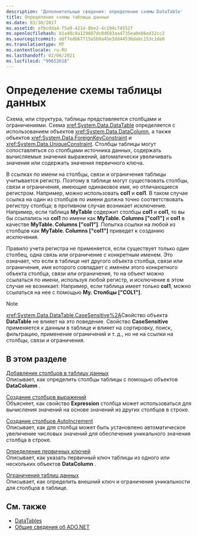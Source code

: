 ```yaml
---
description: 'Дополнительные сведения: определение схемы DataTable'
title: Определение схемы таблицы данных
ms.date: 03/30/2017
ms.assetid: efbcdda4-f5a9-421d-8be2-4c194c74552f
ms.openlocfilehash: b1a48c8a129607dc8d683aa4735ea0e86ed32cc2
ms.sourcegitcommit: ddf7edb67715a5b9a45e3dd44536dabc153c1de0
ms.translationtype: MT
ms.contentlocale: ru-RU
ms.lasthandoff: 02/06/2021
ms.locfileid: "99652618"
---
```

# <a name="datatable-schema-definition"></a>Определение схемы таблицы данных

Схема, или структура, таблицы представляется столбцами и ограничениями. Схема <xref:System.Data.DataTable> определяется с использованием объектов <xref:System.Data.DataColumn>, а также объектов <xref:System.Data.ForeignKeyConstraint> и <xref:System.Data.UniqueConstraint>. Столбцы таблицы могут сопоставляться со столбцами источника данных, содержать вычисляемые значения выражений, автоматически увеличивать значения или содержать значения первичного ключа.  
  
 В ссылках по имени на столбцы, связи и ограничения таблицы учитывается регистр. Поэтому в таблице могут существовать столбцы, связи и ограничения, имеющие одинаковое имя, но отличающиеся регистром. Например, можно использовать **col1** и **col1**. В таком случае ссылка на один из столбцов по имени должна точно соответствовать регистру столбца; в противном случае возникает исключение. Например, если таблица **MyTable** содержит столбцы **col1** и **col1**, то вы бы ссылались на **col1** по имени как **MyTable. Columns ["col1"]** и **col1** в качестве **MyTable. Columns ["col1"]**. Попытка ссылки на любой из столбцов как **MyTable. Columns ["col1"]** приведет к созданию исключения.  
  
 Правило учета регистра не применяется, если существует только один столбец, одна связь или ограничение с конкретным именем. Это означает, что если в таблице нет другого объекта столбца, связи или ограничения, имя которого совпадает с именем этого конкретного объекта столбца, связи или ограничения, то на объект можно ссылаться по имени, используя любой регистр, и исключение в этом случае не возникает. Например, если таблица имеет только **col1**, можно ссылаться на нее с помощью **My. Столбцы ["COL1"]**.  
  
> [!NOTE]
> <xref:System.Data.DataTable.CaseSensitive%2A>Свойство объекта **DataTable** не влияет на это поведение. Свойство **CaseSensitive** применяется к данным в таблице и влияет на сортировку, поиск, фильтрацию, применение ограничений и т. д., но не на ссылки на столбцы, связи и ограничения.  
  
## <a name="in-this-section"></a>В этом разделе  

 [Добавление столбцов в таблицу данных](adding-columns-to-a-datatable.md)  
 Описывает, как определить столбцы таблицы с помощью объектов **DataColumn** .  
  
 [Создание столбцов выражений](creating-expression-columns.md)  
 Объясняет, как свойство **Expression** столбца может использоваться для вычисления значений на основе значений из других столбцов в строке.  
  
 [Создание столбцов AutoIncrement](creating-autoincrement-columns.md)  
 Описывает, как для столбца может быть установлено автоматическое увеличение числовых значений для обеспечения уникального значения столбца в строке.  
  
 [Определение первичных ключей](defining-primary-keys.md)  
 Описывает, как указать первичный ключ таблицы из одного или нескольких объектов **DataColumn** .  
  
 [Ограничения таблиц данных](datatable-constraints.md)  
 Описывает, как определить внешний ключ и ограничения уникальности для столбцов в таблице.  
  
## <a name="see-also"></a>См. также

- [DataTables](datatables.md)
- [Общие сведения об ADO.NET](../ado-net-overview.md)
